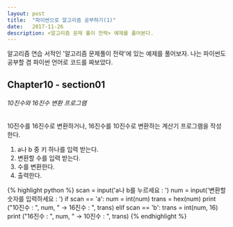 ```yaml
---
layout: post
title:  "파이썬으로 알고리즘 공부하기(1)"
date:   2017-11-26
description: <알고리즘 문제 풀이 전략> 예제를 풀어본다. 
---
```


<p class="intro"><span class="dropcap">알</span>고리즘 연습 서적인 '알고리즘 문제풀이 전략'에 있는 예제를 풀어보자. 나는 파이썬도 공부할 겸 파이썬 언어로 코드를 짜보았다.</p>

## Chapter10 - section01

###### 10진수와 16진수 변환 프로그램
10진수를 16진수로 변환하거나, 16진수를 10진수로 변환하는 계산기 프로그램을 작성한다.
1. a나 b 중 키 하나를 입력 받는다.
2. 변환할 수를 입력 받는다.
3. 수를 변환한다.
4. 출력한다.

{% highlight python %}
scan = input('a나 b를 누르세요 : ')
num = input('변환할 숫자를 입력하세요 : ')
if scan == 'a':
    num = int(num)
    trans = hex(num)
    print ("10진수 : ", num, " -> 16진수 : ", trans)
elif scan == 'b':
    trans = int(num, 16)
    print ("16진수 : ", num, " -> 10진수 : ", trans)
{% endhighlight %}